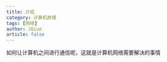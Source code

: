 ```yaml
---
title: 介绍
category: 计算机原理
tags: [网络]
author: JQiue
article: false
---
```


如何让计算机之间进行通信呢，这就是计算机网络需要解决的事情

<!-- more -->
